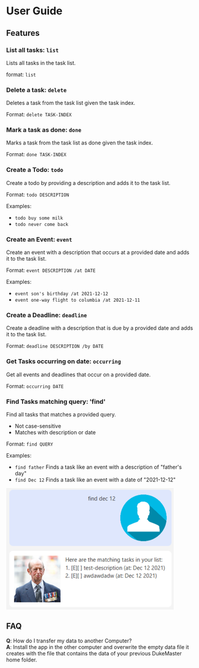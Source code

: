 # User Guide

## Features 

### List all tasks: `list`

Lists all tasks in the task list.

format: `list`

### Delete a task: `delete`

Deletes a task from the task list given the task index.

Format: `delete TASK-INDEX`

### Mark a task as done: `done`

Marks a task from the task list as done given the task index.

Format: `done TASK-INDEX`

### Create a Todo: `todo`

Create a todo by providing a description and adds it to the task list.

Format: `todo DESCRIPTION`

Examples:
* `todo buy some milk`
* `todo never come back`

### Create an Event: `event`

Create an event with a description that occurs at a provided date and adds it to the task list.

Format: `event DESCRIPTION /at DATE`

Examples:
* `event son's birthday /at 2021-12-12`
* `event one-way flight to columbia /at 2021-12-11`

### Create a Deadline: `deadline`

Create a deadline with a description that is due by a provided date and adds it to the task list.

Format: `deadline DESCRIPTION /by DATE`

### Get Tasks occurring on date: `occurring`

Get all events and deadlines that occur on a provided date.

Format: `occurring DATE`

### Find Tasks matching query: 'find'

Find all tasks that matches a provided query.
* Not case-sensitive
* Matches with description or date

Format: `find QUERY`

Examples:
* `find father` Finds a task like an event with a description of "father's day"
* `find Dec 12` Finds a task like an event with a date of "2021-12-12"

![Image of Yaktocat](../src/main/resources/images/findDemo.png)

## FAQ
**Q**: How do I transfer my data to another Computer?  
**A**: Install the app in the other computer and overwrite the empty data file it 
creates with the file that contains the data of your previous DukeMaster home folder.
